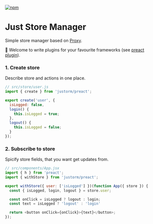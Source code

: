 [![npm](https://img.shields.io/amo/dw/justorm?style=flat-square)](https://www.npmjs.com/package/justorm)

Just Store Manager
====
Simple store manager based on [Proxy](https://developer.mozilla.org/en/docs/Web/JavaScript/Reference/Global_Objects/Proxy).


🌈 Welcome to write plugins for your favourite frameworks (see [preact plugin](src/preact/index.js)).

### 1. Create store

Describe store and actions in one place.

```js
// src/store/user.js
import { create } from 'justorm/preact';

export create('user', {
  isLogged: false,
  login() {
    this.isLogged = true;
  },
  logout() {
    this.isLogged = false;
  }
});
```

### 2. Subscribe to store

Spicify store fields, that you want get updates from.

```js
// src/components/App.jsx
import { h } from 'preact';
import { withStore } from 'justorm/preact';

export withStore({ user: ['isLogged'] })(function App({ store }) {
  const { isLogged, login, logout } = store.user;

  const onClick = isLogged ? logout : login;
  const text = isLogged ? 'logout' : 'login'

  return <button onClick={onClick}>{text}</button>;
});
```
